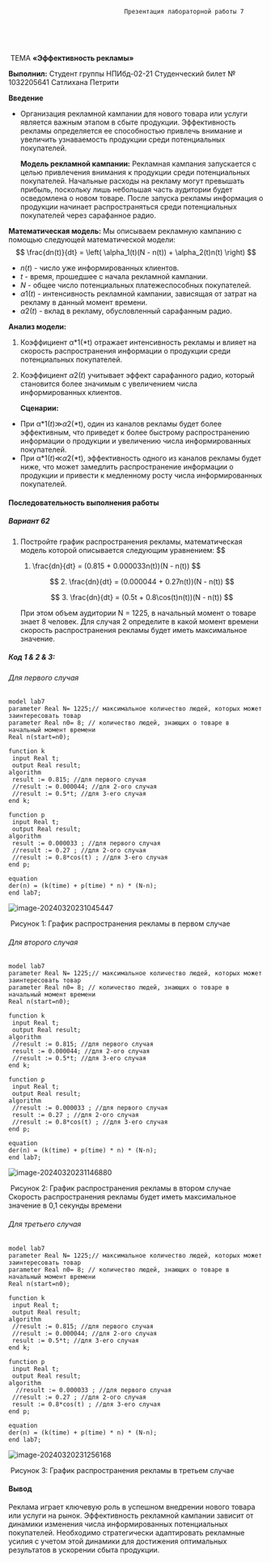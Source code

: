 									Презентация лабораторной работы 7



​										



​								



​									ТЕМА **«Эффективность рекламы»**
​						











**Выполнил:**
Студент группы НПИбд-02-21
Студенческий билет № 1032205641
Сатлихана Петрити  







**Введение**

- Организация рекламной кампании для нового товара или услуги является важным этапом в сбыте продукции. Эффективность рекламы определяется ее способностью привлечь внимание и увеличить узнаваемость продукции среди потенциальных покупателей. 

  **Модель рекламной кампании:** Рекламная кампания запускается с целью привлечения внимания к продукции среди потенциальных покупателей. Начальные расходы на рекламу могут превышать прибыль, поскольку лишь небольшая часть аудитории будет осведомлена о новом товаре. После запуска рекламы информация о продукции начинает распространяться среди потенциальных покупателей через сарафанное радио.

**Математическая модель:** Мы описываем рекламную кампанию с помощью следующей математической модели:
$$
\frac{dn(t)}{dt} = \left( \alpha_1(t)(N - n(t)) + \alpha_2(t)n(t) \right)
$$

- *n*(*t*) - число уже информированных клиентов.
- *t* - время, прошедшее с начала рекламной кампании.
- *N* - общее число потенциальных платежеспособных покупателей.
- *α*1(*t*)  - интенсивность рекламной кампании, зависящая от затрат на рекламу в данный момент времени.
- *α*2(*t*) - вклад в рекламу, обусловленный сарафанным радио.

**Анализ модели:**

1. Коэффициент α*1(*t) отражает интенсивность рекламы и влияет на скорость распространения информации о продукции среди потенциальных покупателей.

2. Коэффициент *α*2(*t*) учитывает эффект сарафанного радио, который становится более значимым с увеличением числа информированных клиентов.

   **Сценарии:**

- При α*1(*t*)≫*α*2(*t), один из каналов рекламы будет более эффективным, что приведет к более быстрому распространению информации о продукции и увеличению числа информированных покупателей.
- При α*1(*t*)≪*α*2(*t), эффективность одного из каналов рекламы будет ниже, что может замедлить распространение информации о продукции и привести к медленному росту числа информированных покупателей.

#### Последовательность выполнения работы

##### **Вариант 62**

1. Постройте график распространения рекламы, математическая модель которой описывается следующим уравнением:
   $$
   1. \frac{dn}{dt} = (0.815 + 0.000033n(t))(N - n(t))
   $$

   $$
   2. \frac{dn}{dt} = (0.000044 + 0.27n(t))(N - n(t))
   $$

   $$
   3. \frac{dn}{dt} = (0.5t + 0.8\cos(t)n(t))(N - n(t))
   $$

   При этом объем аудитории N = 1225, в начальный момент о товаре знает 8 человек. Для случая 2 определите в какой момент времени скорость распространения рекламы будет иметь максимальное значение.

##### Код 1 & 2 & 3:

###### Для первого случая

```
model lab7
parameter Real N= 1225;// максимальное количество людей, которых может заинтересовать товар
parameter Real n0= 8; // количество людей, знающих о товаре в начальный момент времени
Real n(start=n0);

function k
 input Real t;
 output Real result;
algorithm
 result := 0.815; //для первого случая
 //result := 0.000044; //для 2-ого случая
 //result := 0.5*t; //для 3-его случая
end k;

function p
 input Real t;
 output Real result;
algorithm
 result := 0.000033 ; //для первого случая
 //result := 0.27 ; //для 2-ого случая
 //result := 0.8*cos(t) ; //для 3-его случая
end p;

equation
der(n) = (k(time) + p(time) * n) * (N-n);
end lab7;

```

![image-20240320231045447](C:\Users\Acer\AppData\Roaming\Typora\typora-user-images\image-20240320231045447.png)

​		Рисунок 1: График распространения рекламы в первом случае

###### Для второго случая 

```
model lab7
parameter Real N= 1225;// максимальное количество людей, которых может заинтересовать товар
parameter Real n0= 8; // количество людей, знающих о товаре в начальный момент времени
Real n(start=n0);

function k
 input Real t;
 output Real result;
algorithm
 //result := 0.815; //для первого случая
 result := 0.000044; //для 2-ого случая
 //result := 0.5*t; //для 3-его случая
end k;

function p
 input Real t;
 output Real result;
algorithm
 //result := 0.000033 ; //для первого случая
 result := 0.27 ; //для 2-ого случая
 //result := 0.8*cos(t) ; //для 3-его случая
end p;

equation
der(n) = (k(time) + p(time) * n) * (N-n);
end lab7;
```

![image-20240320231146880](C:\Users\Acer\AppData\Roaming\Typora\typora-user-images\image-20240320231146880.png)

​	Рисунок 2: График распространения рекламы в втором случае
Скорость распространения рекламы будет иметь максимальное значение в 0,1 секунды времени

###### Для третьего случая

```
model lab7
parameter Real N= 1225;// максимальное количество людей, которых может заинтересовать товар
parameter Real n0= 8; // количество людей, знающих о товаре в начальный момент времени
Real n(start=n0);

function k
 input Real t;
 output Real result;
algorithm
 //result := 0.815; //для первого случая
 //result := 0.000044; //для 2-ого случая
 result := 0.5*t; //для 3-его случая
end k;

function p
 input Real t;
 output Real result;
algorithm
  //result := 0.000033 ; //для первого случая
 //result := 0.27 ; //для 2-ого случая
 result := 0.8*cos(t) ; //для 3-его случая
end p;

equation
der(n) = (k(time) + p(time) * n) * (N-n);
end lab7;
```



![image-20240320231256168](C:\Users\Acer\AppData\Roaming\Typora\typora-user-images\image-20240320231256168.png)

​		Рисунок 3: График распространения рекламы в третьем случае

#### Вывод

Реклама играет ключевую роль в успешном внедрении нового товара или услуги на рынок. Эффективность рекламной кампании зависит от динамики изменения числа информированных потенциальных покупателей. Необходимо стратегически адаптировать рекламные усилия с учетом этой динамики для достижения оптимальных результатов в ускорении сбыта продукции.

